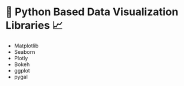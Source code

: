 # 📖 Python Based Data Visualization Libraries 📈
<ul>
<li>Matplotlib</li>
<li>Seaborn</li>
<li>Plotly</li>
<li>Bokeh</li>
<li>ggplot</li>
<li>pygal </li>
<ul>
